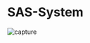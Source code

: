 # SAS-System

![capture](https://user-images.githubusercontent.com/19225278/34429731-a5a81a74-ec8e-11e7-9fec-b1d274f1d532.PNG)

